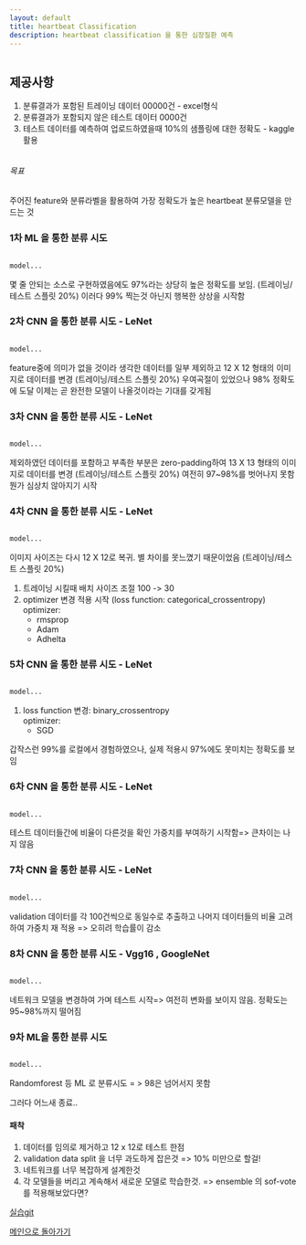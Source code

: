 ```yaml
---
layout: default
title: heartbeat Classification
description: heartbeat classification 을 통한 심장질환 예측 
---
```



<p align="center">
    <img src="" />
</p>


## 제공사항

1. 분류결과가 포함된 트레이닝 데이터 00000건 - excel형식
1. 분류결과가 포함되지 않은 테스트 데이터 0000건
1. 테스트 데이터를 예측하여 업로드하였을때 10%의 샘플링에 대한 정확도 - kaggle 활용


<p align="center">
    <img src="" />
</p>

###### 목표

주어진 feature와 분류라벨을 활용하여 가장 정확도가 높은 heartbeat 분류모델을 만드는 것


### 1차 ML 을 통한 분류 시도 

```python

model...

```

몇 줄 안되는 소스로 구현하였음에도 97%라는 상당히 높은 정확도를 보임. (트레이닝/테스트 스플릿 20%)
이러다 99% 찍는것 아닌지 행복한 상상을 시작함

### 2차 CNN 을 통한 분류 시도 - LeNet

```python

model...

```

feature중에 의미가 없을 것이라 생각한 데이터를 일부 제외하고 12 X 12 형태의 이미지로 데이터를 변경 (트레이닝/테스트 스플릿 20%)
우여곡절이 있었으나 98% 정확도에 도달
이제는 곧 완전한 모델이 나올것이라는 기대를 갖게됨

### 3차 CNN 을 통한 분류 시도 - LeNet

```python

model...

```

제외하였던 데이터를 포함하고 부족한 부분은 zero-padding하여 13 X 13 형태의 이미지로 데이터를 변경 (트레이닝/테스트 스플릿 20%)
여전히 97~98%를 벗어나지 못함
뭔가 심상치 않아지기 시작


### 4차 CNN 을 통한 분류 시도 - LeNet

```python

model...

```

이미지 사이즈는 다시 12 X 12로 복귀. 별 차이를 못느꼈기 때문이었음 (트레이닝/테스트 스플릿 20%)

1. 트레이닝 시킬때 배치 사이즈 조절 100 -> 30
1. optimizer 변경 적용 시작  (loss function: categorical_crossentropy)
   optimizer:
   - rmsprop
   - Adam
   - Adhelta
   
### 5차 CNN 을 통한 분류 시도 - LeNet

```python

model...


```
1. loss function 변경: binary_crossentropy  
   optimizer:
   - SGD

갑작스런 99%를 로컬에서 경험하였으나, 실제 적용시 97%에도 못미치는 정확도를 보임

### 6차 CNN 을 통한 분류 시도 - LeNet 

```python

model...

```
테스트 데이터들간에 비율이 다른것을 확인
가중치를 부여하기 시작함=> 큰차이는 나지 않음

### 7차 CNN 을 통한 분류 시도 - LeNet 

```python

model...

```
validation 데이터를 각 100건씩으로 동일수로 추출하고 
나머지 데이터들의 비율 고려하여 가중치 재 적용 => 오히려 학습률이 감소

### 8차 CNN 을 통한 분류 시도 - Vgg16 , GoogleNet

```python

model...


```

네트워크 모델을 변경하여 가며 테스트 시작=> 여전히 변화를 보이지 않음. 정확도는 95~98%까지 떨어짐

### 9차 ML을 통한 분류 시도

```python

model...


```

Randomforest 등 ML 로 분류시도 = > 98은 넘어서지 못함


그러다 어느새 종료..


#### 패착

1. 데이터를 임의로 제거하고 12 x 12로 테스트 한점
1. validation data split 을 너무 과도하게 잡은것 => 10% 미만으로 할걸!
1. 네트워크를 너무 복잡하게 설계한것
1. 각 모델들을 버리고 계속해서 새로운 모델로 학습한것. => ensemble 의 sof-vote를 적용해보았다면?



[실습git](https://github.com/FullMooney/py_studies/blob/master/)



[메인으로 돌아가기](./)
